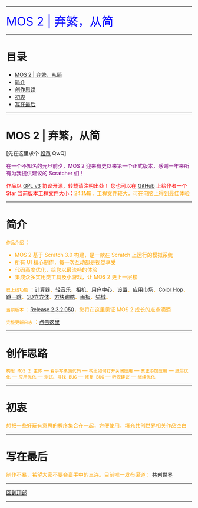 <div><a name="top"></a></div>

***
<td bgcolor="blue" data-xg_idx="99"> <font color="blue" size="6" data-xg_idx="19">MOS 2 | 弃繁，从简</font></td>

***
# 目录
<ul>
  <li><a href="#a">MOS 2 | 弃繁，从简</a></li>
  <li><a href="#b">简介</a></li>
  <li><a href="#c"><a href="#a"><a href="#a">创作思路</a></li>
  <li><a href="#d"><a href="#a">初衷</a></li>
  <li><a href="#e">写在最后</a></li>
</ul>

***
# <a name="a">MOS 2 | 弃繁，从简</a>
[先在这里求个 [投币](https://www.ccw.site/detail/601d373c9baa5d5383685e68?inviteCode=J3eGePeA4xoXIDno) QwQ]

<font color="purple">在一个不知名的元旦前夕，MOS 2 迎来有史以来第一个正式版本，感谢一年来所有为我提供建议的 Scratcher 们！

<font color="red">作品以 [GPL v3](https://github.com/fengyec2/mos-2/blob/main/LICENSE) 协议开源，转载请注明出处！
您也可以在 [GitHub](https://github.com/fengyec2/mos-2) 上给作者一个 Star
当前版本工程文件大小：<font color="orange">24.1MB，工程文件较大，可在电脑上得到最佳体验

***
# <a name="b">简介</a>
`作品介绍` ：
<ul>
  <li>MOS 2 基于 Scratch 3.0 构建，是一款在 Scratch 上运行的模拟系统</li>
  <li>所有 UI 精心制作，每一次互动都是视觉享受</li>
  <li>代码高度优化，给您以最流畅的体验</li>
  <li>集成众多实用类工具及小游戏，让 MOS 2 更上一层楼</li>
</ul>

`已上线功能` ：[计算器]()、[轻音乐]()、[相机]()、[用户中心]()、[设置]()、[应用市场]()、[Color Hop]()、[跳一跳]()、[3D立方体]()、[方块跑酷]()、[画板]()、[猫城]()。

`当前版本` ：[Release 2.3.2.050]()，您将在这里见证 MOS 2 成长的点点滴滴

`完整更新日志` ：[点击这里](https://github.com/fengyec2/mos-2/blob/main/Changelog)

***
# <a name="c">创作思路</a>
`构思 MOS 2 主体` — `着手写桌面代码` — `构思如何打开关闭应用` — `真正添加应用` — `底层优化` — `应用优化` — `测试、寻找 BUG` — `修复 BUG` — `听取建议` — `继续优化`

***
# <a name="d">初衷</a>
想把一些好玩有意思的程序集合在一起，方便使用，填充共创世界相关作品空白

***
# <a name="e">写在最后</a>
制作不易，希望大家不要吝啬手中的三连。目前唯一发布渠道： [共创世界](https://www.ccw.site/detail/601d373c9baa5d5383685e68?inviteCode=J3eGePeA4xoXIDno) 

***
<div><a href="#top">回到顶部</a></div>

***
